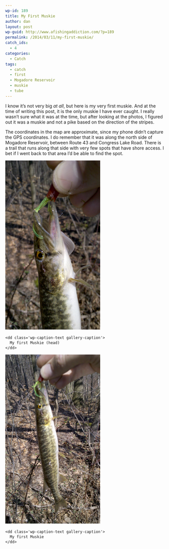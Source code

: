 ```yaml
---
wp-id: 189
title: My First Muskie
author: dan
layout: post
wp-guid: http://www.afishingaddiction.com/?p=189
permalink: /2014/03/11/my-first-muskie/
catch_ids:
  - 4
categories:
  - Catch
tags:
  - catch
  - first
  - Mogadore Reservoir
  - muskie
  - tube
---
```

I know it&#8217;s not very big _at all_, but here is my very first muskie. And at the time of writing this post, it is the only muskie I have ever caught. I really wasn&#8217;t sure what it was at the time, but after looking at the photos, I figured out it was a muskie and not a pike based on the direction of the stripes.

The coordinates in the map are approximate, since my phone didn&#8217;t capture the GPS coordinates. I do remember that it was along the north side of Mogadore Reservoir, between Route 43 and Congress Lake Road. There is a trail that runs along that side with very few spots that have shore access. I bet if I went back to that area I&#8217;d be able to find the spot.

<div id='gallery-7' class='gallery galleryid-189 gallery-columns-2 gallery-size-responsive-300'>
  <dl class='gallery-item'>
    <dt class='gallery-icon portrait'>
      <a href="/images/the-head-of-my-first-muskie-1456x2592.jpg" rel="lightbox[gallery-7]"><img width="300" height="534" src="/images/the-head-of-my-first-muskie-1456x2592.jpg" class="attachment-responsive-300" alt="The head of my first Muskie" /></a>
    </dt>
    
    <dd class='wp-caption-text gallery-caption'>
      My first Muskie (head)
    </dd>
  </dl>
  
  <dl class='gallery-item'>
    <dt class='gallery-icon portrait'>
      <a href="/images/my-first-muskie-1456x2592.jpg" rel="lightbox[gallery-7]"><img width="300" height="534" src="/images/my-first-muskie-1456x2592.jpg" class="attachment-responsive-300" alt="My first Muskie" /></a>
    </dt>
    
    <dd class='wp-caption-text gallery-caption'>
      My first Muskie
    </dd>
  </dl>
  
  <br style="clear: both" />
</div>
